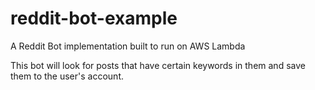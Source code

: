 # reddit-bot-example
A Reddit Bot implementation built to run on AWS Lambda

This bot will look for posts that have certain keywords in them and save them to the user's account.
